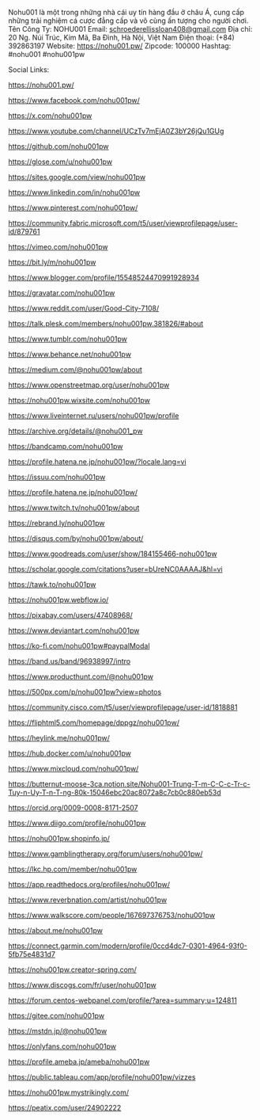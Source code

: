 Nohu001 là một trong những nhà cái uy tín hàng đầu ở châu Á, cung cấp những trải nghiệm cá cược đẳng cấp và vô cùng ấn tượng cho người chơi.
Tên Công Ty: NOHU001
Email: schroederellissloan408@gmail.com
Địa chỉ: 20 Ng. Núi Trúc, Kim Mã, Ba Đình, Hà Nội, Việt Nam
Điện thoại: (+84) 392863197
Website: https://nohu001.pw/
Zipcode: 100000
Hashtag: #nohu001 #nohu001pw

Social Links:

https://nohu001.pw/

https://www.facebook.com/nohu001pw/

https://x.com/nohu001pw

https://www.youtube.com/channel/UCzTv7mEjA0Z3bY26jQu1GUg

https://github.com/nohu001pw

https://glose.com/u/nohu001pw

https://sites.google.com/view/nohu001pw

https://www.linkedin.com/in/nohu001pw

https://www.pinterest.com/nohu001pw/

https://community.fabric.microsoft.com/t5/user/viewprofilepage/user-id/879761

https://vimeo.com/nohu001pw

https://bit.ly/m/nohu001pw

https://www.blogger.com/profile/15548524470991928934

https://gravatar.com/nohu001pw

https://www.reddit.com/user/Good-City-7108/

https://talk.plesk.com/members/nohu001pw.381826/#about

https://www.tumblr.com/nohu001pw

https://www.behance.net/nohu001pw

https://medium.com/@nohu001pw/about

https://www.openstreetmap.org/user/nohu001pw

https://nohu001pw.wixsite.com/nohu001pw

https://www.liveinternet.ru/users/nohu001pw/profile

https://archive.org/details/@nohu001_pw

https://bandcamp.com/nohu001pw

https://profile.hatena.ne.jp/nohu001pw/?locale.lang=vi

https://issuu.com/nohu001pw

https://profile.hatena.ne.jp/nohu001pw/

https://www.twitch.tv/nohu001pw/about

https://rebrand.ly/nohu001pw

https://disqus.com/by/nohu001pw/about/

https://www.goodreads.com/user/show/184155466-nohu001pw

https://scholar.google.com/citations?user=bUreNC0AAAAJ&hl=vi

https://tawk.to/nohu001pw

https://nohu001pw.webflow.io/

https://pixabay.com/users/47408968/

https://www.deviantart.com/nohu001pw

https://ko-fi.com/nohu001pw#paypalModal

https://band.us/band/96938997/intro

https://www.producthunt.com/@nohu001pw

https://500px.com/p/nohu001pw?view=photos

https://community.cisco.com/t5/user/viewprofilepage/user-id/1818881

https://fliphtml5.com/homepage/dppgz/nohu001pw/

https://heylink.me/nohu001pw/

https://hub.docker.com/u/nohu001pw

https://www.mixcloud.com/nohu001pw/

https://butternut-moose-3ca.notion.site/Nohu001-Trung-T-m-C-C-c-Tr-c-Tuy-n-Uy-T-n-T-ng-80k-15046ebc20ac8072a8c7cb0c880eb53d

https://orcid.org/0009-0008-8171-2507

https://www.diigo.com/profile/nohu001pw

https://nohu001pw.shopinfo.jp/

https://www.gamblingtherapy.org/forum/users/nohu001pw/

https://lkc.hp.com/member/nohu001pw

https://app.readthedocs.org/profiles/nohu001pw/

https://www.reverbnation.com/artist/nohu001pw

https://www.walkscore.com/people/167697376753/nohu001pw

https://about.me/nohu001pw

https://connect.garmin.com/modern/profile/0ccd4dc7-0301-4964-93f0-5fb75e4831d7

https://nohu001pw.creator-spring.com/

https://www.discogs.com/fr/user/nohu001pw

https://forum.centos-webpanel.com/profile/?area=summary;u=124811

https://gitee.com/nohu001pw

https://mstdn.jp/@nohu001pw

https://onlyfans.com/nohu001pw

https://profile.ameba.jp/ameba/nohu001pw

https://public.tableau.com/app/profile/nohu001pw/vizzes

https://nohu001pw.mystrikingly.com/

https://peatix.com/user/24902222